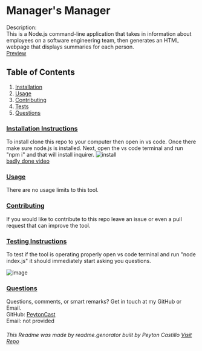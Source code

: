
  <!--TILE AND DESCRIPTION-->
  # **Manager's Manager** 
  
  Description: <br>
  This is a Node.js command-line application that takes in information about employees on a software engineering team, then generates an HTML webpage that displays summaries for each person.
   <br>[Preview](https://peytoncast.github.io/managers-manager/dev/example.html)<br>
  <!--TABLE OF CONTENTS-->
   ## Table of Contents
  1. [Installation](#install)
  2. [Usage](#usage)
  3. [Contributing](#contribute)
  4. [Tests](#tests)
  5. [Questions](#questions)
 
  <!--INSTALLATION INSTRUCTIONS-->
   ### [Installation Instructions](install)
  To install clone this repo to your computer then open in vs code. Once there make sure node.js is installed.
  Next, open the vs code terminal and run "npm i" and that will install inquirer.
  ![install](https://user-images.githubusercontent.com/107663364/187719902-e5a4d0c5-1feb-4760-9248-95347d4f3aaa.png) <br>
   [badly done video](https://drive.google.com/file/d/1ccN7z6XSSEFmCmPF6q5iDona8pmX07P2/view)
  <!--USAGE--> 
   ### [Usage](usage)
   There are no usage limits to this tool.
 
   
   <!--CONTRIBUTING-->
   ### [Contributing](contribute)
   If you would like to contribute to this repo leave an issue or even a pull request that can improve the tool.
 
   <!--TESTS-->
   ### [Testing Instructions](tests)
   To test if the tool is operating properly open vs code terminal and run "node index.js" it should immediately start asking you questions.
   
   ![image](https://user-images.githubusercontent.com/107663364/188933896-05f6879a-df10-4547-9379-246944947688.png)

 
   <!--QUESTIONS-->
   ### [Questions](questions)
  Questions, comments, or smart remarks? Get in touch at my GitHub or Email. <br>
  GitHub: [PeytonCast](https:github.com/PeytonCast) <br>
  Email: not provided
       
  ###### This Readme was made by readme.genorator built by Peyton Castillo [Visit Repo](https://github.com/PeytonCast/readme.genorator)
